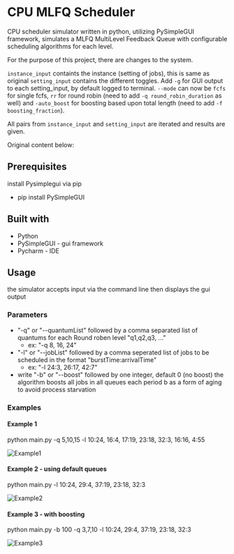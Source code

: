 # CPU MLFQ Scheduler
CPU scheduler simulator written in python, utilizing PySimpleGUI framework, simulates a MLFQ MultiLevel Feedback Queue with configurable scheduling algorithms for each level.

For the purpose of this project, there are changes to the system.

`instance_input` containts the instance (setting of jobs), this is same as original
`setting_input` contains the different toggles. 
Add `-g` for GUI output to each setting_input, by default logged to terminal.
`--mode` can now be `fcfs` for single fcfs, `rr` for round robin (need to add `-q round_robin_duration` as well) and `-auto_boost` for boosting based upon total length (need to add `-f boosting_fraction`).

All pairs from `instance_input` and `setting_input` are iterated and results are given.

Original content below:

## Prerequisites
install Pysimplegui via pip
* pip install PySimpleGUI
## Built with
* Python
* PySimpleGUI - gui framework
* Pycharm - IDE
## Usage
the simulator accepts input via the command line then displays the gui output
### Parameters
* "-q" or "--quantumList" followed by a comma separated list of quantums for each Round roben level "q1,q2,q3, ..."
  * ex: "-q 8, 16, 24"
* "-l" or "--jobList" followed by a comma seperated list of jobs to be scheduled in the format "burstTime:arrivalTime"
  * ex: "-l 24:3, 26:17, 42:7"
* write "-b" or "--boost" followed by one integer, default 0 (no boost) the algorithm boosts all jobs in all queues each period b as a form of aging to avoid process starvation
### Examples
#### Example 1
python main.py  -q 5,10,15 -l 10:24, 16:4, 17:19, 23:18, 32:3, 16:16, 4:55

![Example1](/docImages/example1.png)

#### Example 2 - using default queues
python main.py -l 10:24, 29:4, 37:19, 23:18, 32:3

![Example2](/docImages/example2.png)

#### Example 3 - with boosting
python main.py -b 100 -q 3,7,10 -l 10:24, 29:4, 37:19, 23:18, 32:3 

![Example3](/docImages/example3.png)



